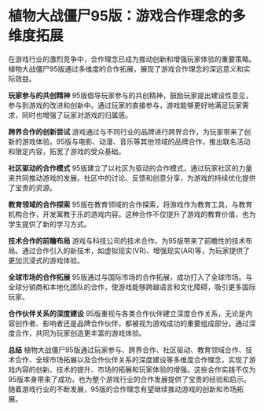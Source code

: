 # 植物大战僵尸95版：游戏合作理念的多维度拓展

在游戏行业的激烈竞争中，合作理念已成为推动创新和增强玩家体验的重要策略。植物大战僵尸95版通过多维度的合作拓展，展现了游戏合作理念的深远意义和实际效益。

**玩家参与的共创精神**
95版倡导玩家参与的共创精神，鼓励玩家提出建设性意见，参与到游戏的改进和创新中。通过玩家的直接参与，游戏能够更好地满足玩家需求，同时也增强了玩家对游戏的归属感。

**跨界合作的创新尝试**
游戏通过与不同行业的品牌进行跨界合作，为玩家带来了创新的游戏体验。95版与电影、动漫、音乐等其他领域的品牌合作，推出联名活动和限定内容，拓宽了游戏的受众基础。

**社区驱动的合作模式**
95版建立了以社区为驱动的合作模式，通过玩家社区的力量来共同推动游戏的发展。社区中的讨论、反馈和创意分享，为游戏的持续优化提供了宝贵的资源。

**教育领域的合作探索**
95版在教育领域的合作探索，将游戏作为教育工具，与教育机构合作，开发寓教于乐的游戏内容。这种合作不仅提升了游戏的教育价值，也为学生提供了新的学习方式。

**技术合作的前瞻布局**
游戏与科技公司的技术合作，为95版带来了前瞻性的技术布局。通过合作引入的新技术，如虚拟现实(VR)、增强现实(AR)等，为玩家提供了更加沉浸式的游戏体验。

**全球市场的合作拓展**
95版通过与国际市场的合作拓展，成功打入了全球市场。与全球分销商和本地化团队的合作，使游戏能够跨越语言和文化障碍，吸引更多国际玩家。

**合作伙伴关系的深度建设**
95版重视与各类合作伙伴建立深度合作关系，无论是内容创作者、影响者还是品牌合作伙伴，都被视为游戏成功的重要组成部分。通过深度合作，共同为玩家创造更丰富的游戏体验。

**总结**
植物大战僵尸95版通过玩家参与、跨界合作、社区驱动、教育领域合作、技术合作、全球市场拓展以及合作伙伴关系的深度建设等多维度合作理念，实现了游戏内容的创新、技术的提升、市场的拓展和玩家体验的增强。这些合作实践不仅为95版本身带来了成功，也为整个游戏行业的合作发展提供了宝贵的经验和启示。随着游戏行业的不断发展，95版的合作理念有望继续推动游戏的创新和市场拓展。